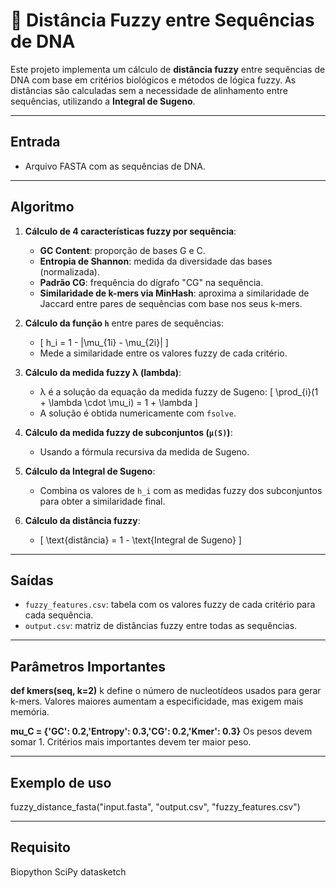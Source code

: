 
# 🧬 Distância Fuzzy entre Sequências de DNA

Este projeto implementa um cálculo de **distância fuzzy** entre sequências de DNA com base em critérios biológicos e métodos de lógica fuzzy. As distâncias são calculadas sem a necessidade de alinhamento entre sequências, utilizando a **Integral de Sugeno**.

---

## Entrada

- Arquivo FASTA com as sequências de DNA.

---

## Algoritmo

1. **Cálculo de 4 características fuzzy por sequência**:
   - **GC Content**: proporção de bases G e C.
   - **Entropia de Shannon**: medida da diversidade das bases (normalizada).
   - **Padrão CG**: frequência do dígrafo "CG" na sequência.
   - **Similaridade de k-mers via MinHash**: aproxima a similaridade de Jaccard entre pares de sequências com base nos seus k-mers.

2. **Cálculo da função `h`** entre pares de sequências:
   - \[
     h_i = 1 - |\mu_{1i} - \mu_{2i}|
     \]
   - Mede a similaridade entre os valores fuzzy de cada critério.

3. **Cálculo da medida fuzzy λ (lambda)**:
   - λ é a solução da equação da medida fuzzy de Sugeno:
     \[
     \prod_{i}(1 + \lambda \cdot \mu_i) = 1 + \lambda
     \]
   - A solução é obtida numericamente com `fsolve`.

4. **Cálculo da medida fuzzy de subconjuntos (`μ(S)`)**:
   - Usando a fórmula recursiva da medida de Sugeno.

5. **Cálculo da Integral de Sugeno**:
   - Combina os valores de `h_i` com as medidas fuzzy dos subconjuntos para obter a similaridade final.

6. **Cálculo da distância fuzzy**:
   - \[
     \text{distância} = 1 - \text{Integral de Sugeno}
     \]
---

## Saídas

- `fuzzy_features.csv`: tabela com os valores fuzzy de cada critério para cada sequência.
- `output.csv`: matriz de distâncias fuzzy entre todas as sequências.

---

## Parâmetros Importantes
  
  **def kmers(seq, k=2)**
k define o número de nucleotídeos usados para gerar k-mers. Valores maiores aumentam a especificidade, mas exigem mais memória.

 **mu_C = {'GC': 0.2,'Entropy': 0.3,'CG': 0.2,'Kmer': 0.3}** 
 Os pesos devem somar 1. Critérios mais importantes devem ter maior peso.

---
## Exemplo de uso
fuzzy_distance_fasta("input.fasta", "output.csv", "fuzzy_features.csv")

---
## Requisito 
Biopython
SciPy
datasketch
